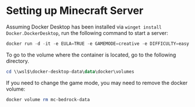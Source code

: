 # Setting up Minecraft Server

Assuming Docker Desktop has been installed via `winget install Docker.DockerDesktop`, run the following command to start a server:

```ps1
docker run -d -it -e EULA=TRUE -e GAMEMODE=creative -e DIFFICULTY=easy -e VIEW_DISTANCE=1000 -p 19132:19132/udp -v mc-bedrock-data:/data itzg/minecraft-bedrock-server
```

To go to the volume where the container is located, go to the following directory.

```ps1
cd \\wsl$\docker-desktop-data\data\docker\volumes
```

If you need to change the game mode, you may need to remove the docker volume:

```ps1
docker volume rm mc-bedrock-data
```
